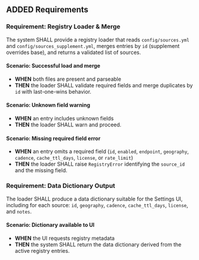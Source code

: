 ## ADDED Requirements

### Requirement: Registry Loader & Merge

The system SHALL provide a registry loader that reads `config/sources.yml` and `config/sources_supplement.yml`, merges entries by `id` (supplement overrides base), and returns a validated list of sources.

#### Scenario: Successful load and merge

- **WHEN** both files are present and parseable
- **THEN** the loader SHALL validate required fields and merge duplicates by `id` with last-one-wins behavior.

#### Scenario: Unknown field warning

- **WHEN** an entry includes unknown fields
- **THEN** the loader SHALL warn and proceed.

#### Scenario: Missing required field error

- **WHEN** an entry omits a required field (`id`, `enabled`, `endpoint`, `geography`, `cadence`, `cache_ttl_days`, `license`, or `rate_limit`)
- **THEN** the loader SHALL raise `RegistryError` identifying the `source_id` and the missing field.

### Requirement: Data Dictionary Output

The loader SHALL produce a data dictionary suitable for the Settings UI, including for each source: `id`, `geography`, `cadence`, `cache_ttl_days`, `license`, and `notes`.

#### Scenario: Dictionary available to UI

- **WHEN** the UI requests registry metadata
- **THEN** the system SHALL return the data dictionary derived from the active registry entries.
